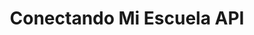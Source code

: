 ---
title: Conectando Mi Escuela API

language_tabs:
  - cURL
  - CSharp
  - Java
  - Javascript
  - PHP

toc_footers:
  - <a href='#'>Regístrese para obtener una clave de desarrollador</a>
  - <a href='http://github.com/mpociot/whiteboard'>Documentation Powered by Whiteboard</a>

includes:
  - introduction
  - academicos
  - niveles
  - programas
  - localidades_inegi
  - municipios_inegi
  - escuelas
  - detalles_escuelas
  - indicadores
  - estadisticas
search: true
---